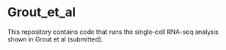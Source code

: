 # Grout_et_al

This repository contains code that runs the single-cell RNA-seq analysis shown in Grout et al (submitted).
